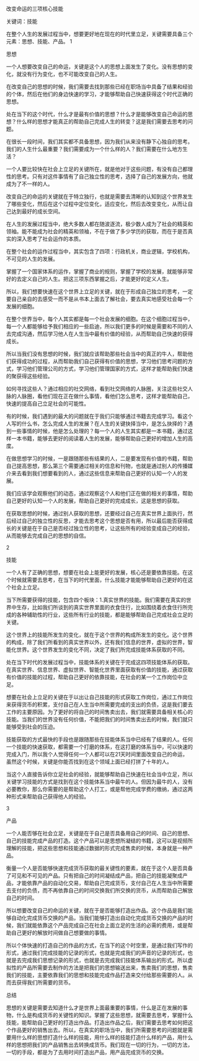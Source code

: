 
改变命运的三项核心技能

关键词：技能

在整个人生的发展过程当中，想要更好地在现在的时代里立足，关键需要具备三个元素：思想、技能、产品。 1

思想

一个人想要改变自己的命运，关键是这个人的思想上面发生了变化。没有思想的变化，就没有行为变化，也不可能改变自己的人生。

在改变自己的思想的时候，我们需要去找到那些已经在职场当中具备了结果和经验的个体，然后在他们的身边快速的学习，才能够帮助自己快速获得这个时代正确的思想。

处在当下的这个时代，什么才是最有价值的思想？什么才是能够改变自己命运的思想？什么样的思想才能真正的帮助自己完成人生的转变？这是我们需要去思考的问题。

在很长一段时间，我们其实都不具备思想，因为我们从来没有静下心独自的思考。我们的人生什么最重要？我们需要成为一个什么样的人？我们需要在什么地方生活？

一个人要比较快在社会上立足的关键所在，就是他对于这些问题，有没有自己都理性的思考。只有对这件事情有了自己独立性的思考，选择了自己的发展方向，他就成为了不一样的人。

改变自己的命运的关键就在于特立独行，也就是需要去清晰的认知到这个世界发生了哪些变化，然后在这个过程中定位变化，适应变化，然后去改变变化，从而让自己达到最好的成长空间。

在人生的发展过程当中，绝大多数人都在随波逐流，极少数人成为了社会的精英和领袖。能不能成为社会的精英和领袖，不在于做了多少学历的获取，而在于是否真实的深入思考了社会运作的本质。

在整个社会的运作过程当中，其实包含了四项：行政机关，商业逻辑，学校机构，不可见的人生的发展。

掌握了一个国家体系的运作，掌握了商业的规则，掌握了学校的发展，就能够非常好的去定义自己的人生。把这三项东西掌握之后，才能更好的定义人生。

所以，我们想要快速在这个世界上立足的关键，就在于形成自己独立的思考，一定要自己亲自的去感受一而不是从书本上面去了解社会，要去真实地感受社会每一个发展的细胞。

在整个世界当中，每个人其实都是每一个社会发展的细胞。在这个细胞过程当中，每一个人都能够给予我们相应的一些启迪，所以我们更多的时候是需要和不同的人去完成沟通，然后学习他人在人生当中最有价值的经验，从而帮助自己快速的获得成长。

所以当我们没有思想的时候，我们就应该帮助那些社会当中的真正的牛人，帮助他们获得成功的过程，从而帮助我们自己获得有价值的思想，学习他们思考问题的方式，学习他们管理公司的方式，学习他们管理国家的方式，这样才能帮助我们快速的聚获得这些经验。

如何寻找这些人？通过相应的社交网络，看到社交网络的人脉圈，关注这些社交人脉的人脉圈，看他们现在正在做什么事情，看他们怎么思考，这样才能帮助自己，快速的提高自己立足社会的可能性。

有的时候，我们遇到的最大的问题就在于我们只能够通过书籍去完成学习。看这个人写的什么书，怎么完成人生的发展？在人生的关键抉择当中，是怎么抉择的？遇到一些事情的时候，他是怎么处理的？每一个人的人生其实都是一本书籍，通过这样一本书籍，能够去更好的阅读着人生的发展，能够帮助自己更好的增加人生的高度。

在做思想学习的时候，一是跟随那些有结果的人，二是要发现有价值的书籍，帮助自己提高思想，那么第三个需要通过相关的信息和刊物，也就是通过别人的传播媒介来去看到我们想要看到的人，通过这些信息来帮助自己更好的认知一个人的发展。

我们应该学会观察他们的动态，通过观察这个人和他们正在做的相关的事情，帮助自己更好的认知一个人的发展，帮助自己更好的完成成长，这是思想的获取。

在获取思想的时候，通过别人获取的思想，还要经过自己在真实世界上面执行，然后经过自己的独立性的反思，才能去思考这个思想是否有用，所以最后能否获得成长的关键是在于自己是否经过独立性的思考，让这些所有的经验变成自己的经验，从而能够去完成自己的思想的自信。

2

技能

一个人有了正确的思想，想要在社会上能更好的发展，核心还是要依靠技能。在这个时候就需要去思考，在当下的时代里面，什么技能才能能够帮助自己更好的在这个社会上立足。

当下所需要获得的技能，包含四个板块：1.真实世界的技能。我们需要在真实的世界中生存，比如我们所谈到的真实世界里面的衣食住行，比如围绕着衣食住行所完成的各种辅助性的行业，这些所有行业的技能，都是能够帮助自己完成社会立足的关键。

这个世界上的技能所发生的变化，就在于这个世界的构成所发生的变化。这个世界的构成，除了我们所看到的真实世界以外，还有我们信息的世界，虚拟的世界，智能化世界。这个世界发生的变化不同，决定了我们所完成技能体系获取的不同。

处在当下时代的发展过程当中，技能体系的关键在于完成这四项技能体系的获取。在真实世界、信息世界、虚拟世界、智能化世界里面获取有价值的技能，通过获取有价值的技能的过程，帮助自己更好的依靠技能，在社会的某一个工作岗位中立足。

想要在社会上立足的关键在于以出让自己技能的形式获取工作岗位，通过工作岗位来获得货币的积累，支付自己在人生当中所需要完成的支出的负债，这是我们要去工作的主要原因。为了更好的将自己的时间售卖出去，我们就需要具备相关核心的技能。当我们的世界没有任何价值，不能把我们的时间售卖出去的时候，我们就只能够受到社会的压迫。

技能获取的方式最快的手段也是跟随那些在技能体系当中已经有了结果的人。任何一个技能的快速获取，都需要一个打磨的体系，在这打磨的体系当中，可以快速的完成入门，所以我个人觉得任何一个人都可以在21天时间里面改变自己的命运，虽然这个时候，关键是你能否找到在这个领域上面已经打拼了十年的人。

当这个人直接告诉你立足社会的经验，就能够帮助自己快速在社会当中立足，所以关键学习技能的方式是找到在这个技能体系当中最牛的人。但因为最牛的人，没有必要教你，那么你需要的是帮助这个人打工，或是帮他完成学费的缴纳，通过这两种形式来帮助自己获得他人的经验。

3

产品

一个人能否够在社会立足，关键是在于自己是否具备用自己的时间、自己的思想、自己的技能完成产品的打造。这个产品可以是思想所凝结的书籍，这可以是视频所理解的技能，把这些思想和技能通过数据的形式完成售卖的时候，本身就是一种产品。

衡量一个人是否能够快速完成货币获取的最关键性的要素，就在于这个人是否具备了可见和不可见的产品。只有把自己的时间凝结成产品，把自己的技能凝聚成产品，才能依靠产品的自动化交易，帮助自己完成货币，支付自己在人生当中所需要去支付的负债，而不再依靠自己的时间交换我们所交换的货币，从而帮助自己解放自己的时间。

所以想要改变自己的命运的关键，就在于是否能够打造出作品。这个作品是我们能够自动化完成货币交换的产品，当我们能够打造出自动化完成货币交换的产品的时候，我们就能依靠这个产品完成自己在社会上面立足的生活的必需的费用，或是帮助自己更好的解放时间做自己想要做的事情。

所以个体快速的打造自己的作品的方式，在当下的这个时空里，是通过我们写作的形式，通过我们完成技能的记录的形式，也就是完成我们的声音的记录的形式，也就是去完成我们思想记录的形式，也就是去完成我们技能体系输出的形式。所以虚拟性的产品所需要去制作的方法是把我们的思想输送出来，售卖我们的思想，售卖我们的技能，主要依靠我们的思想和技能完成作品打造来交付给那些需要的人。从而去获得我们所需要的货币。

总结

思想的关键是需要去知道什么才是世界上面最重要的事情，什么是正在发展的事物，什么是构成货币的关键性的知识。掌握了这些思想，就需要去思考，掌握什么技能，能帮助自己更好的打造出作品。打造出作品之后，我们需要去思考如何把这个作品更好的销售出去。所以，在真实的职场当中，我们所需要思考的问题就是需要用什么样的思想打造什么样的技能，用什么样的技能打造什么样的产品，用什么样的思想把我们的产品销售出去转换成货币。我们现在一切的行为，一切的方法，一切的手段，都是为了去用时间打造出产品，用产品完成货币的交换。
